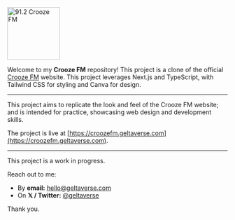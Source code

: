 <img src="https://croozefm.geltaverse.com/cfm-logo.png" alt="91.2 Crooze FM" width="120"/>

Welcome to my **Crooze FM** repository! This project is a clone of the official [Crooze FM](https://www.croozefm.com) website. This project leverages Next.js and TypeScript, with Tailwind CSS for styling and Canva for design.

---

This project aims to replicate the look and feel of the Crooze FM website; and is intended for practice, showcasing web design and development skills.

The project is live at [https://croozefm.geltaverse.com](https://croozefm.geltaverse.com).

---

This project is a work in progress.

Reach out to me:

- By **email:** [hello@geltaverse.com](mailto:hello@geltaverse.com)
- On **𝕏 / Twitter:** [@geltaverse](https://x.com/geltaverse)

Thank you.
